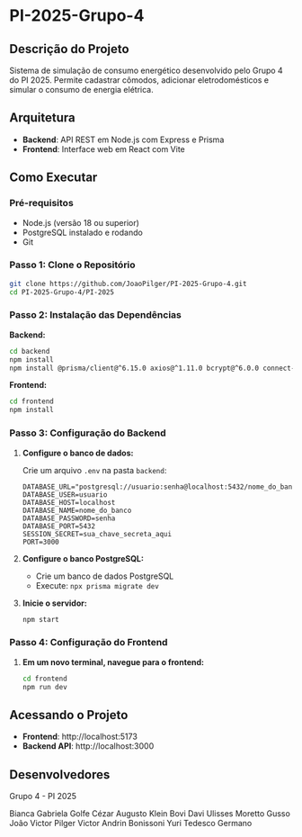 # PI-2025-Grupo-4

## Descrição do Projeto

Sistema de simulação de consumo energético desenvolvido pelo Grupo 4 do PI 2025. Permite cadastrar cômodos, adicionar eletrodomésticos e simular o consumo de energia elétrica.

## Arquitetura

- **Backend**: API REST em Node.js com Express e Prisma
- **Frontend**: Interface web em React com Vite

## Como Executar

### Pré-requisitos

- Node.js (versão 18 ou superior)
- PostgreSQL instalado e rodando
- Git

### Passo 1: Clone o Repositório

```bash
git clone https://github.com/JoaoPilger/PI-2025-Grupo-4.git
cd PI-2025-Grupo-4/PI-2025
```

### Passo 2: Instalação das Dependências

**Backend:**
```bash
cd backend
npm install
npm install @prisma/client@^6.15.0 axios@^1.11.0 bcrypt@^6.0.0 connect-pg-simple@^10.0.0 cors@^2.8.5 express@^5.1.0 express-session@^1.18.2 pg@^8.16.3
```

**Frontend:**
```bash
cd frontend
npm install
```

### Passo 3: Configuração do Backend

1. **Configure o banco de dados:**
   
   Crie um arquivo `.env` na pasta `backend`:
   ```env
   DATABASE_URL="postgresql://usuario:senha@localhost:5432/nome_do_banco"
   DATABASE_USER=usuario
   DATABASE_HOST=localhost
   DATABASE_NAME=nome_do_banco
   DATABASE_PASSWORD=senha
   DATABASE_PORT=5432
   SESSION_SECRET=sua_chave_secreta_aqui
   PORT=3000
   ```

2. **Configure o banco PostgreSQL:**
   - Crie um banco de dados PostgreSQL
   - Execute: `npx prisma migrate dev`

3. **Inicie o servidor:**
   ```bash
   npm start
   ```

### Passo 4: Configuração do Frontend

1. **Em um novo terminal, navegue para o frontend:**
   ```bash
   cd frontend
   npm run dev
   ```

## Acessando o Projeto

- **Frontend**: http://localhost:5173
- **Backend API**: http://localhost:3000

## Desenvolvedores

Grupo 4 - PI 2025

Bianca Gabriela Golfe
Cézar Augusto Klein Bovi
Davi Ulisses Moretto Gusso
João Victor Pilger
Victor Andrin Bonissoni
Yuri Tedesco Germano